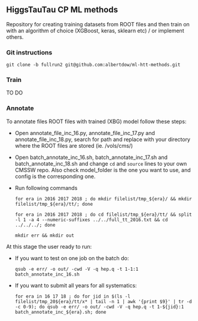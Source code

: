 ## HiggsTauTau CP ML methods
Repository for creating training datasets from ROOT files 
and then train on with an algorithm of choice (XGBoost, keras, sklearn etc) / or implement others.

### Git instructions

`git clone -b fullrun2 git@github.com:albertdow/ml-htt-methods.git`

### Train
TO DO

### Annotate

To annotate files ROOT files with trained (XBG) model follow these steps:

- Open annotate_file_inc_16.py, annotate_file_inc_17.py and annotate_file_inc_18.py, 
search for path and replace with your directory where the ROOT files are stored (ie. /vols/cms/)

- Open batch_annotate_inc_16.sh, batch_annotate_inc_17.sh and batch_annotate_inc_18.sh
and change `cd` and `source` lines to your own CMSSW repo. Also check model_folder 
is the one you want to use, and config is the corresponding one.

- Run following commands
    
    `for era in 2016 2017 2018 ; do mkdir filelist/tmp_${era}/ && mkdir filelist/tmp_${era}/tt/; done`

    `for era in 2016 2017 2018 ; do cd filelist/tmp_${era}/tt/ && split -l 1 -a 4 --numeric-suffixes ../../full_tt_2016.txt && cd ../../../; done`

    `mkdir err && mkdir out`

At this stage the user ready to run:

- If you want to test on one job on the batch do:

    `qsub -e err/ -o out/ -cwd -V -q hep.q -t 1-1:1 batch_annotate_inc_16.sh`

- If you want to submit all years for all systematics:

    `for era in 16 17 18 ; do for jid in $(ls -l filelist/tmp_20${era}/tt/x* | tail -n 1 | awk '{print $9}' | tr -d -c 0-9); do qsub -e err/ -o out/ -cwd -V -q hep.q -t 1-${jid}:1 batch_annotate_inc_${era}.sh; done`

